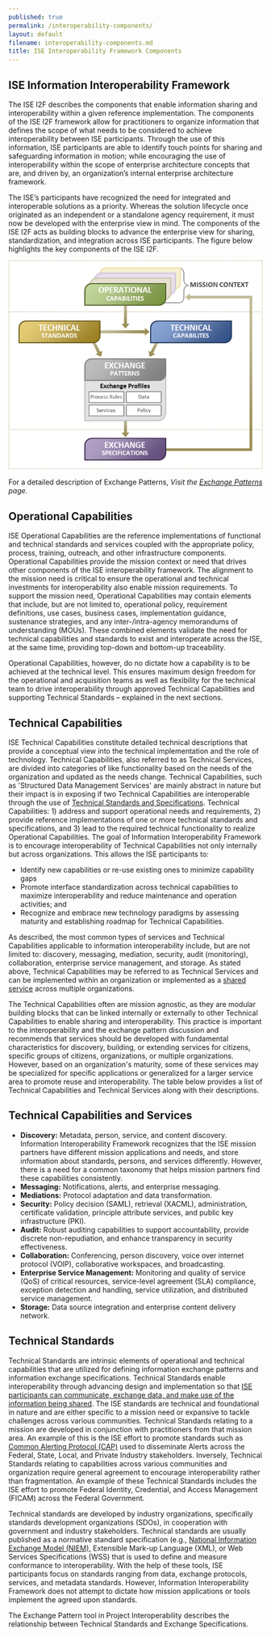 ```yaml
---
published: true
permalink: /interoperability-components/
layout: default
filename: interoperability-components.md
title: ISE Interoperability Framework Components
---
```


## ISE Information Interoperability Framework

The ISE I2F describes the components that enable information sharing and interoperability within a given reference implementation. The components of the ISE I2F framework allow for practitioners to organize information that defines the scope of what needs to be considered to achieve interoperability between ISE participants. Through the use of this information, ISE participants are able to identify touch points for sharing and safeguarding information in motion; while encouraging the use of interoperability within the scope of enterprise architecture concepts that are, and driven by, an organization’s internal enterprise architecture framework.

The ISE’s participants have recognized the need for integrated and interoperable solutions as a priority. Whereas the solution lifecycle once originated as an independent or a standalone agency requirement, it must now be developed with the enterprise view in mind. The components of the ISE I2F acts as building blocks to advance the enterprise view for sharing, standardization, and integration across ISE participants. The figure below highlights the key components of the ISE I2F.

![](/images/Interoperability-Components.png)

For a detailed description of Exchange Patterns, *Visit the [Exchange Patterns](/exchange-patterns) page.*

## Operational Capabilities

ISE Operational Capabilities are the reference implementations of functional and technical standards and services coupled with the appropriate policy, process, training, outreach, and other infrastructure components. Operational Capabilities provide the mission context or need that drives other components of the ISE interoperability framework. The alignment to the mission need is critical to ensure the operational and technical investments for interoperability also enable mission requirements. To support the mission need, Operational Capabilities may contain elements that include, but are not limited to, operational policy, requirement definitions, use cases, business cases, implementation guidance, sustenance strategies, and any inter-/intra-agency memorandums of understanding (MOUs). These combined elements validate the need for technical capabilities and standards to exist and interoperate across the ISE, at the same time, providing top-down and bottom-up traceability.

Operational Capabilities, however, do no dictate how a capability is to be achieved at the technical level. This ensures maximum design freedom for the operational and acquisition teams as well as flexibility for the technical team to drive interoperability through approved Technical Capabilities and supporting Technical Standards – explained in the next sections.

## Technical Capabilities

ISE Technical Capabilities constitute detailed technical descriptions that provide a conceptual view into the technical implementation and the role of technology. Technical Capabilities, also referred to as Technical Services, are divided into categories of like functionality based on the needs of the organization and updated as the needs change. Technical Capabilities, such as 'Structured Data Management Services' are mainly abstract in nature but their impact is in exposing if two Technical Capabilities are interoperable through the use of [Technical Standards and Specifications](http://project-interoperability.github.io/standards-specifications/). Technical Capabilities: 1) address and support operational needs and requirements, 2) provide reference implementations of one or more technical standards and specifications, and 3) lead to the required technical functionality to realize Operational Capabilities. The goal of Information Interoperability Framework is to encourage interoperability of Technical Capabilities not only internally but across organizations. This allows the ISE participants to:

* Identify new capabilities or re-use existing ones to minimize capability gaps
* Promote interface standardization across technical capabilities to maximize interoperability and reduce maintenance and operation activities; and
* Recognize and embrace new technology paradigms by assessing maturity and establishing roadmap for Technical Capabilities.

As described, the most common types of services and Technical Capabilities applicable to information interoperability include, but are not limited to: discovery, messaging, mediation, security, audit (monitoring), collaboration, enterprise service management, and storage. As stated above, Technical Capabilities may be referred to as Technical Services and can be implemented within an organization or implemented as a [shared service](https://cio.gov/wp-content/uploads/downloads/2013/04/CIOC-Federal-Shared-Services-Implementation-Guide.pdf) across multiple organizations.

The Technical Capabilities often are mission agnostic, as they are modular building blocks that can be linked internally or externally to other Technical Capabilities to enable sharing and interoperability. This practice is important to the interoperability and the exchange pattern discussion and recommends that services should be developed with fundamental characteristics for discovery, building, or extending services for citizens, specific groups of citizens, organizations, or multiple organizations. However, based on an organization's maturity, some of these services may be specialized for specific applications or generalized for a larger service area to promote reuse and interoperability. The table below provides a list of Technical Capabilities and Technical Services along with their descriptions.

## Technical Capabilities and Services

* **Discovery:** Metadata, person, service, and content discovery. Information Interoperability Framework recognizes that the ISE mission partners have different mission applications and needs, and store information about standards, persons, and services differently. However, there is a need for a common taxonomy that helps mission partners find these capabilities consistently.
* **Messaging:** Notifications, alerts, and enterprise messaging.
* **Mediations:** Protocol adaptation and data transformation.
* **Security:** Policy decision (SAML), retrieval (XACML), administration, certificate validation, principle attribute services, and public key infrastructure (PKI).
* **Audit:** Robust auditing capabilities to support accountability, provide discrete non-repudiation, and enhance transparency in security effectiveness.
* **Collaboration:** Conferencing, person discovery, voice over internet protocol (VOIP), collaborative workspaces, and broadcasting.
* **Enterprise Service Management:** Monitoring and quality of service (QoS) of critical resources, service-level agreement (SLA) compliance, exception detection and handling, service utilization, and distributed service management.
* **Storage:** Data source integration and enterprise content delivery network.

## Technical Standards

Technical Standards are intrinsic elements of operational and technical capabilities that are utilized for defining information exchange patterns and information exchange specifications. Technical Standards enable interoperability through advancing design and implementation so that [ISE participants can communicate, exchange data, and make use of the information being shared](http://ise.gov/sites/default/files/ise-asm300-ctiss-issuance.pdf). The ISE standards are technical and foundational in nature and are either specific to a mission need or expansive to tackle challenges across various communities. Technical Standards relating to a mission are developed in conjunction with practitioners from that mission area. An example of this is the ISE effort to promote standards such as [Common Alerting Protocol (CAP)](http://docs.oasis-open.org/emergency/cap/v1.2/CAP-v1.2-os.html) used to disseminate Alerts across the Federal, State, Local, and Private Industry stakeholders. Inversely, Technical Standards relating to capabilities across various communities and organization require general agreement to encourage interoperability rather than fragmentation. An example of these Technical Standards includes the ISE effort to promote Federal Identity, Credential, and Access Management (FICAM) across the Federal Government.

Technical standards are developed by industry organizations, specifically standards development organizations (SDOs), in cooperation with government and industry stakeholders. Technical standards are usually published as a normative standard specification (e.g., [National Information Exchange Model (NIEM),](http://www.ise.gov/national-information-exchange-model-niem) Extensible Mark-up Language (XML), or Web Services Specifications (WSS) that is used to define and measure conformance to interoperability. With the help of these tools, ISE participants focus on standards ranging from data, exchange protocols, services, and metadata standards. However, Information Interoperability Framework does not attempt to dictate how mission applications or tools implement the agreed upon standards.

The Exchange Pattern tool in Project Interoperability describes the relationship between Technical Standards and Exchange Specifications.

